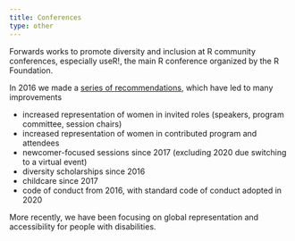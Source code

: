```yaml
---
title: Conferences
type: other
---
```


Forwards works to promote diversity and inclusion at R community conferences, especially useR!, the main R conference organized by the R Foundation.

In 2016 we made a [series of recommendations](docs/recommendations_user.md), which have led to many improvements
 - increased representation of women in invited roles (speakers, program committee, session chairs)
 - increased representation of women in contributed program and attendees
 - newcomer-focused sessions since 2017 (excluding 2020 due switching to a virtual event)
 - diversity scholarships since 2016
 - childcare since 2017
 - code of conduct from 2016, with standard code of conduct adopted in 2020
 
More recently, we have been focusing on global representation and accessibility for people with disabilities. 